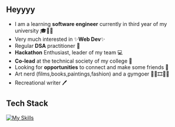 ## Heyyyy 

- I am a learning **software engineer** currently in third year of my university 🎓🧑‍💻
- Very much interested in ✨**Web Dev**✨
- Regular **DSA** practitioner 🧠
- **Hackathon** Enthusiast, leader of my team 💻
- **Co-lead** at the technical society of my college 💪
- Looking for **opportunities** to connect and make some friends 🤝
- Art nerd (films,books,paintings,fashion) and a gymgoer 🏃‍♂️🎞️📖🎨
- Recreational writer 🖊️

## Tech Stack
[![My Skills](https://skillicons.dev/icons?i=js,html,css,nodejs,express,supabase,react,vite,python,cpp,java,mysql,figma,linkedin,github)](https://skillicons.dev)
